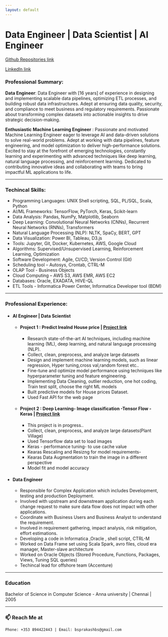 ```yaml
---
layout: default
---
```


# Data Engineer | Data Scientist | AI Engineer

[Github Repositories link](https://github.com/bsprakashbs)

[Linkedln link](https://www.linkedin.com/in/prakash-bhavani-selvaraj-523a8a188/)

### Professional Summary:
**Data Engineer**:  Data Engineer with [16 years] of experience in designing and implementing scalable data pipelines, optimizing ETL processes, and building robust data infrastructures. Adept at ensuring data quality, security, and compliance to meet business and regulatory requirements. Passionate about transforming complex datasets into actionable insights to drive strategic decision-making.

**Enthusiastic Machine Learning Engineer** : Passionate and motivated Machine Learning Engineer eager to leverage AI and data-driven solutions to solve real-world problems. Adept at working with data pipelines, feature engineering, and model optimization to deliver high-performance solutions. Excited to stay at the forefront of emerging technologies, constantly learning and experimenting with advanced techniques like deep learning, natural language processing, and reinforcement learning. Dedicated to contributing innovative ideas and collaborating with teams to bring impactful ML applications to life.
* * *
### Techincal Skills:

*   Programming Languages: UNIX Shell scripting, SQL, PL/SQL, Scala, Python
*   AI/ML Frameworks: TensorFlow, PyTorch, Keras, Scikit-learn
*   Data Analysis: Pandas, NumPy, Matplotlib, Seaborn
*   Deep Learning: Convolutional Neural Networks (CNNs), Recurrent Neural Networks (RNNs), Transformers
*   Natural Language Processing (NLP): NLTK, SpaCy, BERT, GPT
*   Data Visualization: Power BI, Tableau, D3.js
*   Tools: Jupyter, Git, Docker, Kubernetes, AWS, Google Cloud
*   Algorithms: Supervised/Unsupervised Learning, Reinforcement Learning, Optimization
*   Software Development: Agile, CI/CD, Version Control (Git)
*   Scheduling tool – Autosys, Crontab, CTRL-M
*   OLAP Tool - Business Objects
*   Cloud Computing – AWS S3, AWS EMR, AWS EC2
*   Databases: Oracle, EXADATA, HIVE-QL 
*   ETL Tools - Informatica Power Center, Informatica Developer tool (BDM)
  
 * * *
 
### Professional Experience:
- #### AI Engineer | Data Scientist 
  - ####  Project 1 :  Predict Irealnd House price | [Project link](https://github.com/bsprakashbs/DataScience_Projects)
  
    - Research state-of-the-art AI techniques, including machine learning (ML), deep learning, and natural language processing (NLP).
    - Collect, clean, preprocess, and analyze large datasets
    - Design and implement machine learning models, such as  linear regression, Hyper tuning,cross val,random forest etc..
    - Fine-tune and optimize model performance using techniques like hyperparameter tuning and feature engineering.
    - Implementing Data Cleaning, outlier reduction, one hot coding, Train test split, choose the right ML models
    - Built predictive models for House prices Dataset.
    - Used Fast API for the web page
 
  - ####  Project 2 : Deep Learning- Image classification -Tensor Flow -Keras | [Project link](https://github.com/bsprakashbs/Deep_Learning_Plant_village)
  
    - This project is in progress..
    - Collect, clean, preprocess, and analyze large datasets(Plant Village)
    - Used Tensorflow data set  to load images
    - Keras - performance tuning- to use cache value
    - Kearas Rescaling and Resizng for model requirements-
    - Kearas Data Augmentation to train the image in a different perspective
    - Model fit and model accuracy
    
- #### Data Engineer
  - Responsible for Complex Application which includes Development, testing and production Deployment.
  - Involved with upstream and downstream application during each change request to make sure data flow does not impact with other applications.
  - Coordinate with Business Users and Business Analyst to understand the requirement.
  - Involved in requirement gathering, impact analysis, risk mitigation, effort estimations.
  - Developing a code in Informatica ,Oracle , shell script, CTRL-M   
  - Worked on Data Frame set using Scala Spark, avro files, cloud era manager, Master-slave architecture
  - Worked on Oracle Objects (Stored Procedure, Functions, Packages, Views, Tuning SQL queries)
  - Techincal lead for offshore team (Accenture)
  
* * *
### Education
Bachelor of Science in Computer Science - Anna university | Chennai | 2005        
* * *

###  📫 Reach Me at
```
Phone: +353 894422443 | Email: bsprakashbs@gmail.com
```


